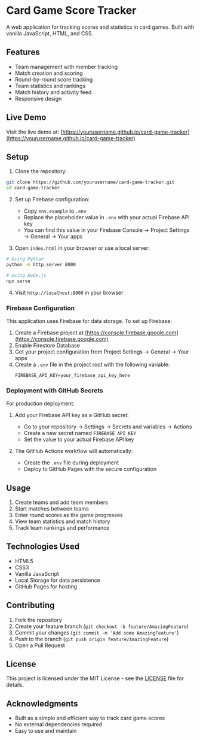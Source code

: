 # Card Game Score Tracker

A web application for tracking scores and statistics in card games. Built with vanilla JavaScript, HTML, and CSS.

## Features

- Team management with member tracking
- Match creation and scoring
- Round-by-round score tracking
- Team statistics and rankings
- Match history and activity feed
- Responsive design

## Live Demo

Visit the live demo at: [https://yourusername.github.io/card-game-tracker](https://yourusername.github.io/card-game-tracker)

## Setup

1. Clone the repository:
```bash
git clone https://github.com/yourusername/card-game-tracker.git
cd card-game-tracker
```

2. Set up Firebase configuration:
   - Copy `env.example` to `.env`
   - Replace the placeholder value in `.env` with your actual Firebase API key
   - You can find this value in your Firebase Console → Project Settings → General → Your apps

3. Open `index.html` in your browser or use a local server:
```bash
# Using Python
python -m http.server 8000

# Using Node.js
npx serve
```

4. Visit `http://localhost:8000` in your browser

### Firebase Configuration

This application uses Firebase for data storage. To set up Firebase:

1. Create a Firebase project at [https://console.firebase.google.com](https://console.firebase.google.com)
2. Enable Firestore Database
3. Get your project configuration from Project Settings → General → Your apps
4. Create a `.env` file in the project root with the following variable:
   ```
   FIREBASE_API_KEY=your_firebase_api_key_here
   ```

### Deployment with GitHub Secrets

For production deployment:

1. Add your Firebase API key as a GitHub secret:
   - Go to your repository → Settings → Secrets and variables → Actions
   - Create a new secret named `FIREBASE_API_KEY`
   - Set the value to your actual Firebase API key

2. The GitHub Actions workflow will automatically:
   - Create the `.env` file during deployment
   - Deploy to GitHub Pages with the secure configuration

## Usage

1. Create teams and add team members
2. Start matches between teams
3. Enter round scores as the game progresses
4. View team statistics and match history
5. Track team rankings and performance

## Technologies Used

- HTML5
- CSS3
- Vanilla JavaScript
- Local Storage for data persistence
- GitHub Pages for hosting

## Contributing

1. Fork the repository
2. Create your feature branch (`git checkout -b feature/AmazingFeature`)
3. Commit your changes (`git commit -m 'Add some AmazingFeature'`)
4. Push to the branch (`git push origin feature/AmazingFeature`)
5. Open a Pull Request

## License

This project is licensed under the MIT License - see the [LICENSE](LICENSE) file for details.

## Acknowledgments

- Built as a simple and efficient way to track card game scores
- No external dependencies required
- Easy to use and maintain 